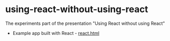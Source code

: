 # using-react-without-using-react

The experiments part of the presentation "Using React without using React"

* Example app built with React - [react.html](./app/)
